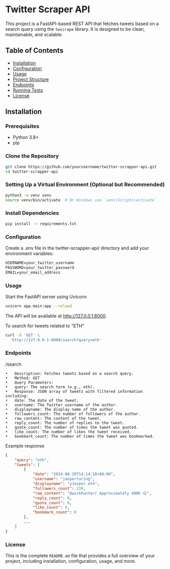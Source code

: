 # Twitter Scraper API

This project is a FastAPI-based REST API that fetches tweets based on a search query using the `twscrape` library. It is designed to be clean, maintainable, and scalable.

## Table of Contents

- [Installation](#installation)
- [Configuration](#configuration)
- [Usage](#usage)
- [Project Structure](#project-structure)
- [Endpoints](#endpoints)
- [Running Tests](#running-tests)
- [License](#license)

## Installation

### Prerequisites

- Python 3.8+
- pip

### Clone the Repository

```bash
git clone https://github.com/yourusername/twitter-scrapper-api.git
cd twitter-scrapper-api
```

### Setting Up a Virtual Environment (Optional but Recommended)

```bash
python3 -m venv venv
source venv/bin/activate  # On Windows use `venv\Scripts\activate`
```

### Install Dependencies

```bash
pip install -r requirements.txt
```

### Configuration

Create a .env file in the twitter-scrapper-api/ directory and add your environment variables:

```txt
USERNAME=your_twitter_username
PASSWORD=your_twitter_password
EMAIL=your_email_address
```

### Usage

Start the FastAPI server using Uvicorn:

```bash
uvicorn app.main:app --reload
```

The API will be available at http://127.0.0.1:8000.

To search for tweets related to "ETH"

```bash
curl -X 'GET' \
  'http://127.0.0.1:8000/search?query=eth'
```

### Endpoints

/search

	•	Description: Fetches tweets based on a search query.
	•	Method: GET
	•	Query Parameters:
	•	query: The search term (e.g., eth).
	•	Response: JSON array of tweets with filtered information including:
	•	date: The date of the tweet.
	•	username: The Twitter username of the author.
	•	displayname: The display name of the author.
	•	followers_count: The number of followers of the author.
	•	raw_content: The content of the tweet.
	•	reply_count: The number of replies to the tweet.
	•	quote_count: The number of times the tweet was quoted.
	•	like_count: The number of likes the tweet received.
	•	bookmark_count: The number of times the tweet was bookmarked.

Example response
```json
{
    "query": "eth",
    "tweets": [
        {
            "date": "2024-08-20T14:14:18+00:00",
            "username": "jasperturing",
            "displayname": "yJasper.eth",
            "followers_count": 239,
            "raw_content": "@wickhunterr Approximately 400K 😌",
            "reply_count": 0,
            "quote_count": 0,
            "like_count": 0,
            "bookmark_count": 0
        },
        ...
    ]
}
```

### License

This is the complete `README.md` file that provides a full overview of your project, including installation, configuration, usage, and more.